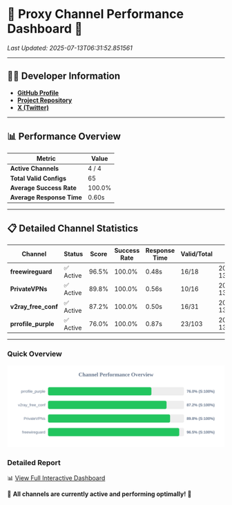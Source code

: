 # 🌟 Proxy Channel Performance Dashboard 🌟

_Last Updated: 2025-07-13T06:31:52.851561_

---

## 👩‍💻 Developer Information

- **[GitHub Profile](https://github.com/4n0nymou3)**  
- **[Project Repository](https://github.com/4n0nymou3/multi-proxy-config-fetcher)**  
- **[X (Twitter)](https://x.com/4n0nymou3)**  

---

## 📊 Performance Overview

| Metric                | Value       |
|-----------------------|-------------|
| **Active Channels**   | 4 / 4       |
| **Total Valid Configs** | 65          |
| **Average Success Rate** | 100.0%      |
| **Average Response Time** | 0.60s       |

---

## 📋 Detailed Channel Statistics

| Channel          | Status     | Score  | Success Rate | Response Time | Valid/Total | Last Success               |
|------------------|------------|--------|--------------|---------------|-------------|----------------------------|
| **freewireguard**  | ✅ Active  | 96.5%  | 100.0% | 0.48s         | 16/18       | 2025-07-13T06:31:52.849772 |
| **PrivateVPNs**  | ✅ Active  | 89.8%  | 100.0% | 0.56s         | 10/16       | 2025-07-13T06:31:52.341804 |
| **v2ray_free_conf**  | ✅ Active  | 87.2%  | 100.0% | 0.50s         | 16/31       | 2025-07-13T06:31:51.735428 |
| **prrofile_purple**  | ✅ Active  | 76.0%  | 100.0% | 0.87s         | 23/103       | 2025-07-13T06:31:51.172734 |

---

### Quick Overview
<div align="center">
  <a href="https://raw.githubusercontent.com/nullluser/NullRepo/refs/heads/main/assets/channel_stats_chart.svg">
    <img src="https://raw.githubusercontent.com/nullluser/NullRepo/refs/heads/main/assets/channel_stats_chart.svg" alt="Source Performance Statistics" width="800">
  </a>
</div>

### Detailed Report
📊 [View Full Interactive Dashboard](https://htmlpreview.github.io/?https://github.com/nullluser/NullRepo/blob/main/assets/performance_report.html)

🎉 **All channels are currently active and performing optimally!** 🎉
